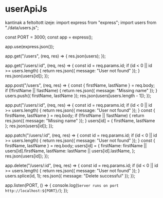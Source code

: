 # userApiJs
kantinak a feltoltott izeje: import express from "express";
import users from "./data/users.js";

const PORT = 3000;
const app = express();

app.use(express.json());

app.get("/users", (req, res) => {
	res.json(users);
});

app.get("/users/:id", (req, res) => {
	const id = req.params.id;
	if (id < 0 || id >= users.length) {
		return res.json({ message: "User not found" });
	}
	res.json(users[id]);
});

app.post("/users", (req, res) => {
	const { firstName, lastName } = req.body;
	if (!firstName || !lastName) {
		return res.json({ message: "Missing name" });
	}
	users.push({ firstName, lastName });
	res.json(users[users.length - 1]);
});

app.put("/users/:id", (req, res) => {
	const id = req.params.id;
	if (id < 0 || id >= users.length) {
		return res.json({ message: "User not found" });
	}
	const { firstName, lastName } = req.body;
	if (!firstName || !lastName) {
		return res.json({ message: "Missing name" });
	}
	users[id] = { firstName, lastName };
	res.json(users[id]);
});

app.patch("/users/:id", (req, res) => {
	const id = req.params.id;
	if (id < 0 || id >= users.length) {
		return res.json({ message: "User not found" });
	}
	const { firstName, lastName } = req.body;
	users[id] = {
		firstName: firstName || users[id].firstName,
		lastName: lastName || users[id].lastName,
	};
	res.json(users[id]);
});

app.delete("/users/:id", (req, res) => {
	const id = req.params.id;
	if (id < 0 || id >= users.length) {
		return res.json({ message: "User not found" });
	}
	users.splice(id, 1);
	res.json({ message: "Delete successful" });
});

app.listen(PORT, () => {
	console.log(`Server runs on port http://localhost:${PORT}/`);
});
